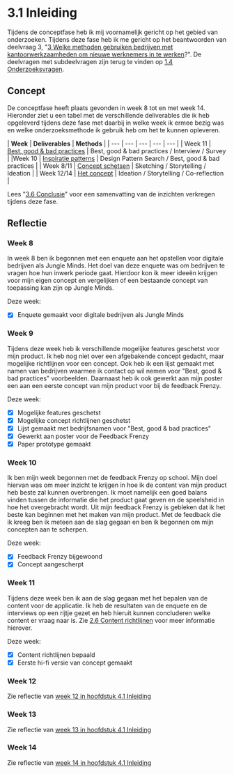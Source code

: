 # 3.1 Inleiding

Tijdens de conceptfase heb ik mij voornamelijk gericht op het gebied van onderzoeken. Tijdens deze fase heb ik me gericht op het beantwoorden van deelvraag 3, "[3 Welke methoden gebruiken bedrijven met kantoorwerkzaamheden om nieuwe werknemers in te werken](../1.-introductie/1.4-onderzoeksvragen.md#deelvraag-3)?". De deelvragen met subdeelvragen zijn terug te vinden op [1.4 Onderzoeksvragen](../1.-introductie/1.4-onderzoeksvragen.md#deelvraag-3).

## Concept

De conceptfase heeft plaats gevonden in week 8 tot en met week 14. Hieronder ziet u een tabel met de verschillende deliverables die ik heb opgeleverd tijdens deze fase met daarbij in welke week ik ermee bezig was en welke onderzoeksmethode ik gebruik heb om het te kunnen opleveren.

| **Week** | **Deliverables** | **Methods** |
| --- | --- | --- | --- | --- |
| Week 11 | [Best, good & bad practices](3.2-best-good-and-bad-practices.md) | Best, good & bad practices / Interview / Survey |
| [​](3.3-inspiratie-patterns.md)Week 10 | [Inspiratie patterns](3.3-inspiratie-patterns.md) | Design Pattern Search / Best, good & bad practices |
| ​Week 8/11 | [Concept schetsen](3.4-concept-schetsen.md) | Sketching / Storytelling / Ideation |
| ​Week 12/14 | [Het concept](3.5-het-concept.md) | Ideation / Storytelling / Co-reflection |

Lees "[3.6 Conclusie](3.6-conclusie.md)" voor een samenvatting van de inzichten verkregen tijdens deze fase.

## Reflectie 

### Week 8

In week 8 ben ik begonnen met een enquete aan het opstellen voor digitale bedrijven als Jungle Minds. Het doel van deze enquete was om bedrijven te vragen hoe hun inwerk periode gaat. Hierdoor kon ik meer ideeën krijgen voor mijn eigen concept en vergelijken of een bestaande concept van toepassing kan zijn op Jungle Minds.

Deze week:

* [x] Enquete gemaakt voor digitale bedrijven als Jungle Minds



### Week 9

Tijdens deze week heb ik verschillende mogelijke features geschetst voor mijn product. Ik heb nog niet over een afgebakende concept gedacht, maar mogelijke richtlijnen voor een concept. Ook heb ik een lijst gemaakt met namen van bedrijven waarmee ik contact op wil nemen voor "Best, good & bad practices" voorbeelden. Daarnaast heb ik ook gewerkt aan mijn poster een aan een eerste concept van mijn product voor bij de feedback Frenzy.

Deze week:

* [x] Mogelijke features geschetst
* [x] Mogelijke concept richtlijnen geschetst
* [x] Lijst gemaakt met bedrijfsnamen voor "Best, good & bad practices"  
* [x] Gewerkt aan poster voor de Feedback Frenzy
* [x] Paper prototype gemaakt

### Week 10

Ik ben mijn week begonnen met de feedback Frenzy op school. Mijn doel hiervan was om meer inzicht te krijgen in hoe ik de content van mijn product heb beste zal kunnen overbrengen. Ik moet namelijk een goed balans vinden tussen de informatie die het product gaat geven en de speelsheid in hoe het overgebracht wordt. Uit mijn feedback Frenzy is gebleken dat ik het beste kan beginnen met het maken van mijn product. Met de feedback die ik kreeg ben ik meteen aan de slag gegaan en ben ik begonnen om mijn concepten aan te scherpen. 

Deze week:

* [x] Feedback Frenzy bijgewoond
* [x] Concept aangescherpt

### Week 11

Tijdens deze week ben ik aan de slag gegaan met het bepalen van de content voor de applicatie. Ik heb de resultaten van de enquete en de interviews op een rijtje gezet en heb hieruit kunnen concluderen welke content er vraag naar is. Zie [2.6 Content richtlijnen](../2.-verkenningsfase/2.5-content-richtlijnen.md) voor meer informatie hierover. 

Deze week:

* [x] Content richtlijnen bepaald
* [x] Eerste hi-fi versie van concept gemaakt

### Week 12

Zie reflectie van [week 12 in hoofdstuk 4.1 Inleiding](../4.-ontwerpfase/4.1-inleiding.md#week-12)

### Week 13

Zie reflectie van [week 13 in hoofdstuk 4.1 Inleiding](../4.-ontwerpfase/4.1-inleiding.md#week-13)

### Week 14

Zie reflectie van [week 14 in hoofdstuk 4.1 Inleiding](../4.-ontwerpfase/4.1-inleiding.md#week-14)

